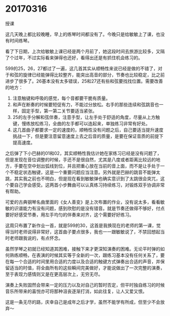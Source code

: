 # 20170316

授课

这几天晚上都比较晚睡，早上的练琴时间都没有了。今晚只是给敏敏上了课，也没有时间练琴。

看了下日期，上次给敏敏上课已经是两个月前了，她这段时间去旅游比较多，又隔了个过年，不过实际看来弹得也还好，看得出还是有抓住机会练习的。

599的25，26，27都过了一遍，这几首其实从顺畅性来说已经是做的不错了，对于和弦的旋律已经能弹得比较整齐，能突出高音的部分，节奏也比较稳定，比之前进步了很多了。26基本没有太多错误，25和27还有些和弦要找找位置。需要改善的地方：

1. 注意触键和呼吸的感觉，每个音都要干脆有质量。
2. 和声在断奏的时候要短促有力，不能过分放松。右手的那些连续和弦跳音也一样，固定手型，第一第二关节要适当紧张。
3. 25的左手分解和弦伴奏，注意手型，让左手处于舒适的角度，尽量从上方触键，慢练放松练习，全曲的左手都可以连起来，单独练习非常有好处。
4. 这几首曲子都要求一定的速度的，顺畅性没有问题之后，自己要适当提升速度挑战一下，但是要注意留意速度上去之后音的质量，是要在保证音质的前提下提高速度。

之后弹了下小巴赫的01和02，其实顺畅性我估计她在家练习已经是没有问题了，但是发现在音位调整的时候，手还不是很自然，尤其是八度或者距离比较远的地方，手要在空中划出弧线到位，并且把重心放在当前的音上面，而不是让手处于一个不稳定状态触键，这是一个重要问题应当注意。另外就是巴赫的跳音不能弹太跳，其实我之前也不明白，但是现在看到敏敏弹也确实意识到了太跳很会突兀，这个要自己学会感受。这两首小步舞曲可以认真练习持续练习，对锻炼双手协调非常有帮助。

可爱的古典钢琴名曲里面的《女人善变》是上次布置的作业，没有说太多，看看敏敏的识谱能力有没有问题，感到欣慰的是没有错音。就是节奏还做得不够好，付点要好好感受节奏，用左手均匀的伴奏来对齐，这个需要好好练习。

这周只布置了新作业一首，就是599的30，这首是我换现在的老师的第一课，觉得当时老师说得非常好，这首曲子要点很多，我也一一跟敏敏说了，不禁回想起当时老师跟我说的，有点怀念。

虽然学琴之初就已经知道其困难，接触下来才更深知演奏的困难。无论平时弹的如何熟练顺畅，在表演的时候其实等于全新的一次，跟练习基本没有任何关系了，要在每一个合适的时间里用合适的力度以及合适的触键方式弹奏出合适的声音，并保留适当的时值，将全曲所有的这些瞬间完美做好，才能说做出了一次完整的演奏，至于表现力感情则又是在更高层次上，无穷无尽。

演奏上失败固然会带来一定的压力以及对自己的暂时否定，但平时独自练习的时候音乐所带来的喜悦亦可将那种沮丧逐渐打消，如此往复，让人又爱又恨。

这是一条无尽的路，庆幸自己是成年之后才学，虽然不能学有所成，但至少不会放弃～

